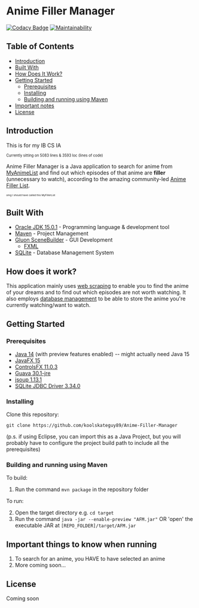 # Anime Filler Manager

[![Codacy Badge](https://app.codacy.com/project/badge/Grade/e43cf0251bdf4f49aae15f7e82808a01)](https://www.codacy.com/gh/koolskateguy89/Anime-Filler-Manager/dashboard?utm_source=github.com&amp;utm_medium=referral&amp;utm_content=koolskateguy89/Anime-Filler-Manager&amp;utm_campaign=Badge_Grade)
[![Maintainability](https://api.codeclimate.com/v1/badges/774d8a80335d28beb533/maintainability)](https://codeclimate.com/github/koolskateguy89/Anime-Filler-Manager/maintainability)

## Table of Contents

- [Introduction](#introduction)
- [Built With](#built-with)
- [How Does It Work?](#how-does-it-work?)
- [Getting Started](#getting-started)
    - [Prerequisites](#prerequisites)
    - [Installing](#installing)
    - [Building and running using Maven](#building-and-running-using-maven)
- [Important notes](#important-things-to-know-when-running)
- [License](#license)

## Introduction

This is for my IB CS IA

<sub><sup>
Currently sitting on 5083 lines & 3593 loc (lines of code)
</sup></sub>

Anime Filler Manager is a Java application to search for anime from
 [MyAnimeList](https://myanimelist.net/)
 and find out which episodes of that anime are **filler** (unnecessary to watch), according to the amazing community-led
 [Anime Filler List](https://www.animefillerlist.com/).

<sub><sup><sub><sup>
omg I should have called this MyFillerList
</sup></sub></sup></sub>

## Built With

- [Oracle JDK 15.0.1](https://www.oracle.com/uk/java/technologies/javase-jdk15-downloads.html) - Programming language & development tool
- [Maven](https://maven.apache.org/) - Project Management
- [Gluon SceneBuilder](https://gluonhq.com/products/scene-builder/) - GUI Development
    - [FXML](https://en.wikipedia.org/wiki/FXML)
- [SQLite](https://www.sqlite.org/index.html) - Database Management System

## How does it work?

This application mainly uses [web scraping](https://jsoup.org/) to enable you to find the anime of your dreams and to find out which episodes are not worth watching. It also employs [database management](https://github.com/xerial/sqlite-jdbc) to be able to store the anime you're currently watching/want to watch.

## Getting Started

### Prerequisites

- [Java 14](https://www.oracle.com/uk/java/technologies/javase-downloads.html) (with preview features enabled) -- might actually need Java 15
- [JavaFX 15](https://openjfx.io/)
- [ControlsFX 11.0.3](https://github.com/controlsfx/controlsfx)
- [Guava 30.1-jre](https://github.com/google/guava)
- [jsoup 1.13.1](https://jsoup.org/)
- [SQLite JDBC Driver 3.34.0](https://github.com/xerial/sqlite-jdbc)

### Installing

Clone this repository:
```
git clone https://github.com/koolskateguy89/Anime-Filler-Manager
```

(p.s. if using Eclipse, you can import this as a Java Project, but you will probably have to configure the project build path to include all the prerequisites)

### Building and running using Maven

To build:
1.  Run the command `mvn package` in the repository folder

To run:

2.  Open the target directory e.g. `cd target`
3.  Run the command `java -jar --enable-preview "AFM.jar"` OR 'open' the executable JAR at `[REPO_FOLDER]/target/AFM.jar`

## Important things to know when running

1. To search for an anime, you HAVE to have selected an anime
2. More coming soon...

## License

Coming soon
